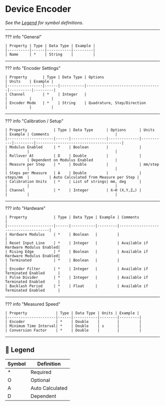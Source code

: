 # Device Encoder

_See the [Legend](#legend) for symbol definitions._

---

??? info "General"

    | Property | Type | Data Type | Example |
    |----------|------|-----------|---------|
    | Name     | *    | String    |         |

---

??? info "Encoder Settings"

    | Property       | Type | Data Type | Options                         | Units    | Example |
    |----------------|------|-----------|----------------------------------|----------|---------|
    | Channel        | *    | Integer   |                                  |          |         |
    | Encoder Mode   | *    | String    | Quadrature, Step/Direction       |          |         |

---

??? info "Calibration / Setup"

    | Property            | Type | Data Type      | Options      | Units     | Example | Comments                              |
    |---------------------|------|----------------|--------------|-----------|---------|---------------------------------------|
    | Modulus Enabled     | *    | Boolean        |              |           |         |                                       |
    | Rollover At         | D    | Double         |              |           |         | Dependent on Modulus Enabled          |
    | Measure per Step    | *    | Double         |              | mm/step   |         |                                       |
    | Steps per Measure   | A    | Double         |              | steps/mm  |         | Auto Calculated from Measure per Step |
    | Calibration Units   | *    | List of strings| mm, deg      |           |         |                                       |
    | Channel             | *    | Integer        | X–H (X,Y,Z…) |           |         |                                       |

---

??? info "Hardware"

    | Property            | Type | Data Type | Example | Comments                             |
    |---------------------|------|-----------|---------|--------------------------------------|
    | Hardware Modulus    | *    | Boolean   |         |                                      |
    | Reset Input Line    | *    | Integer   |         | Available if Hardware Modulus Enabled|
    | Rising Edge         | *    | Boolean   |         | Available if Hardware Modulus Enabled|
    | Terminated          | *    | Boolean   |         |                                      |
    | Encoder Filter      | *    | Integer   |         | Available if Terminated Enabled      |
    | Pulse Divider       | *    | Integer   |         | Available if Terminated Enabled      |
    | Backlash Period     | *    | Float     |         | Available if Terminated Enabled      |

---

??? info "Measured Speed"

    | Property             | Type | Data Type | Units | Example |
    |----------------------|------|-----------|--------|---------|
    | Encoder              | *    | Double    |        |         |
    | Minimum Time Interval| *    | Double    | s      |         |
    | Conversion Factor    | *    | Double    |        |         |

---

## 🧭 Legend

| Symbol | Definition       |
|--------|------------------|
| *      | Required         |
| O      | Optional         |
| A      | Auto Calculated  |
| D      | Dependent        |